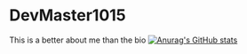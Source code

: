 # DevMaster1015
This is a better about me than the bio
[![Anurag's GitHub stats](https://github-readme-stats.vercel.app/api?KingOfTheGamesYT=anuraghazra)](https://github.com/anuraghazra/github-readme-stats)
